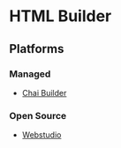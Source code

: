 # HTML Builder

## Platforms

### Managed

- [Chai Builder](https://chaibuilder.com)

### Open Source

- [Webstudio](https://github.com/webstudio-is/webstudio)

<!--
https://github.com/NiazMorshed2007/popwola
https://stackbit.com
-->
